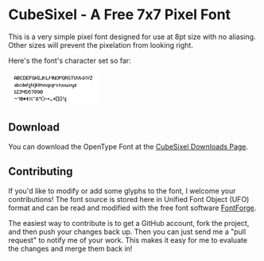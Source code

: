 # CubeSixel - A Free 7x7 Pixel Font

This is a very simple pixel font designed for use at 8pt size with no aliasing. Other sizes will prevent the pixelation from looking right.

Here's the font's character set so far:

![CubeSixel glyphs at 8pt size](http://github.com/mojombo/cubesixel/raw/master/cubesixel-example-8pt.png)

## Download

You can download the OpenType Font at the [CubeSixel Downloads Page](http://github.com/mojombo/cubesixel/downloads).

## Contributing

If you'd like to modify or add some glyphs to the font, I welcome your
contributions! The font source is stored here in Unified Font Object (UFO)
format and can be read and modified with the free font software
[FontForge](http://fontforge.sourceforge.net/).

The easiest way to contribute is to get a GitHub account, fork the project,
and then push your changes back up. Then you can just send me a "pull request"
to notify me of your work. This makes it easy for me to evaluate the changes
and merge them back in!
